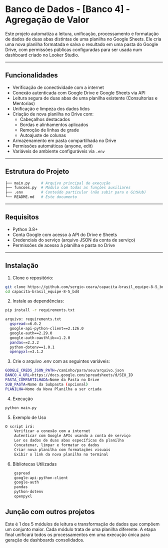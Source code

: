 # Banco de Dados - [Banco 4] - Agregação de Valor

Este projeto automatiza a leitura, unificação, processamento e formatação de dados de duas abas distintas de uma planilha no Google Sheets. Ele cria uma nova planilha formatada e salva o resultado em uma pasta do Google Drive, com permissões públicas configuradas para ser usada num dashboard criado no Looker Studio.

---

## Funcionalidades

- Verificação de conectividade com a internet
- Conexão autenticada com Google Drive e Google Sheets via API
- Leitura segura de duas abas de uma planilha existente (Consultorias e Mentorias)
- Unificação e limpeza dos dados lidos
- Criação de nova planilha no Drive com:
  - Cabeçalhos destacados
  - Bordas e alinhamentos aplicados
  - Remoção de linhas de grade
  - Autoajuste de colunas
- Armazenamento em pasta compartilhada no Drive
- Permissões automáticas (anyone, edit)
- Variáveis de ambiente configuráveis via `.env`

---

## Estrutura do Projeto
```bash
├── main.py     # Arquivo principal de execução
├── funcoes.py  # Módulo com todas as funções auxiliares
├── .env        # Conteúdo particular (não subir para o GitHub)
└── README.md   # Este documento
```

---

## Requisitos

- Python 3.8+
- Conta Google com acesso à API do Drive e Sheets
- Credenciais do serviço (arquivo JSON da conta de serviço)
- Permissões de acesso à planilha e pasta no Drive

---

## Instalação

1. Clone o repositório:

```bash
git clone https://github.com/sergio-ceara/capacita-brasil_equipe-8-5_bd4.git
cd capacita-brasil_equipe-8-5_bd4
```

2. Instale as dependências:
```bash
pip install -r requirements.txt

arquivo: requirements.txt
  gspread==6.0.2
  google-api-python-client==2.126.0
  google-auth==2.29.0
  google-auth-oauthlib==1.2.0
  pandas==2.2.2
  python-dotenv==1.0.1
  openpyxl==3.1.2
```

3. Crie o arquivo .env com as seguintes variáveis:
```bash
GOOGLE_CREDS_JSON_PATH=/caminho/para/seu/arquivo.json
BANCO_4_URL=https://docs.google.com/spreadsheets/d/SEU_ID
PASTA_COMPARTILHADA=Nome da Pasta no Drive
SUB_PASTA=Nome da Subpasta (opcional)
PLANILHA=Nome da Nova Planilha a ser criada
```

4. Execução
```bash
python main.py
```

5. Exemplo de Uso
```bash
O script irá:
    Verificar a conexão com a internet
    Autenticar com Google APIs usando a conta de serviço
    Ler os dados de duas abas específicas da planilha
    Concatenar, limpar e formatar os dados
    Criar nova planilha com formatações visuais
    Exibir o link da nova planilha no terminal
```

6. Bibliotecas Utilizadas
```bash
    gspread
    google-api-python-client
    google-auth
    pandas
    python-dotenv
    openpyxl
```
## Junção com outros projetos
Este é 1 dos 5 módulos de leitura e transformação de dados que compõem um conjunto maior. Cada módulo trata de uma planilha diferente. A etapa final unificará todos os processamentos em uma execução única para geração de dashboards consolidados.
